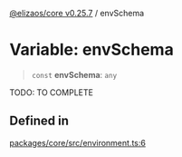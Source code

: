 [@elizaos/core v0.25.7](../index.md) / envSchema

# Variable: envSchema

> `const` **envSchema**: `any`

TODO: TO COMPLETE

## Defined in

[packages/core/src/environment.ts:6](https://github.com/elizaOS/eliza/blob/main/packages/core/src/environment.ts#L6)
